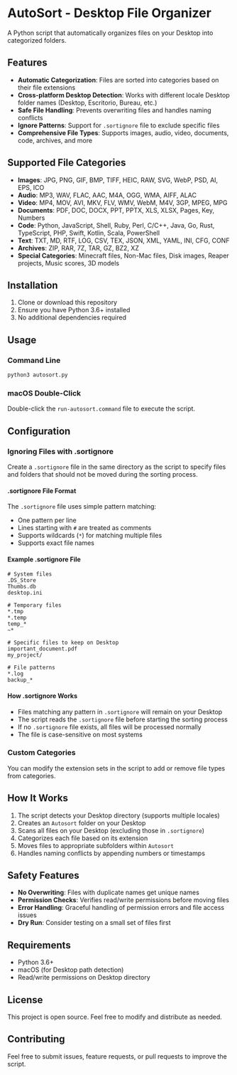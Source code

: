 # AutoSort - Desktop File Organizer

A Python script that automatically organizes files on your Desktop into categorized folders.

## Features

- **Automatic Categorization**: Files are sorted into categories based on their file extensions
- **Cross-platform Desktop Detection**: Works with different locale Desktop folder names (Desktop, Escritorio, Bureau, etc.)
- **Safe File Handling**: Prevents overwriting files and handles naming conflicts
- **Ignore Patterns**: Support for `.sortignore` file to exclude specific files
- **Comprehensive File Types**: Supports images, audio, video, documents, code, archives, and more

## Supported File Categories

- **Images**: JPG, PNG, GIF, BMP, TIFF, HEIC, RAW, SVG, WebP, PSD, AI, EPS, ICO
- **Audio**: MP3, WAV, FLAC, AAC, M4A, OGG, WMA, AIFF, ALAC
- **Video**: MP4, MOV, AVI, MKV, FLV, WMV, WebM, M4V, 3GP, MPEG, MPG
- **Documents**: PDF, DOC, DOCX, PPT, PPTX, XLS, XLSX, Pages, Key, Numbers
- **Code**: Python, JavaScript, Shell, Ruby, Perl, C/C++, Java, Go, Rust, TypeScript, PHP, Swift, Kotlin, Scala, PowerShell
- **Text**: TXT, MD, RTF, LOG, CSV, TEX, JSON, XML, YAML, INI, CFG, CONF
- **Archives**: ZIP, RAR, 7Z, TAR, GZ, BZ2, XZ
- **Special Categories**: Minecraft files, Non-Mac files, Disk images, Reaper projects, Music scores, 3D models

## Installation

1. Clone or download this repository
2. Ensure you have Python 3.6+ installed
3. No additional dependencies required

## Usage

### Command Line
```bash
python3 autosort.py
```

### macOS Double-Click
Double-click the `run-autosort.command` file to execute the script.

## Configuration

### Ignoring Files with .sortignore

Create a `.sortignore` file in the same directory as the script to specify files and folders that should not be moved during the sorting process.

#### .sortignore File Format

The `.sortignore` file uses simple pattern matching:
- One pattern per line
- Lines starting with `#` are treated as comments
- Supports wildcards (`*`) for matching multiple files
- Supports exact file names

#### Example .sortignore File

```
# System files
.DS_Store
Thumbs.db
desktop.ini

# Temporary files
*.tmp
*.temp
temp_*
~*

# Specific files to keep on Desktop
important_document.pdf
my_project/

# File patterns
*.log
backup_*
```

#### How .sortignore Works

- Files matching any pattern in `.sortignore` will remain on your Desktop
- The script reads the `.sortignore` file before starting the sorting process
- If no `.sortignore` file exists, all files will be processed normally
- The file is case-sensitive on most systems

### Custom Categories
You can modify the extension sets in the script to add or remove file types from categories.

## How It Works

1. The script detects your Desktop directory (supports multiple locales)
2. Creates an `Autosort` folder on your Desktop
3. Scans all files on your Desktop (excluding those in `.sortignore`)
4. Categorizes each file based on its extension
5. Moves files to appropriate subfolders within `Autosort`
6. Handles naming conflicts by appending numbers or timestamps

## Safety Features

- **No Overwriting**: Files with duplicate names get unique names
- **Permission Checks**: Verifies read/write permissions before moving files
- **Error Handling**: Graceful handling of permission errors and file access issues
- **Dry Run**: Consider testing on a small set of files first

## Requirements

- Python 3.6+
- macOS (for Desktop path detection)
- Read/write permissions on Desktop directory

## License

This project is open source. Feel free to modify and distribute as needed.

## Contributing

Feel free to submit issues, feature requests, or pull requests to improve the script. 